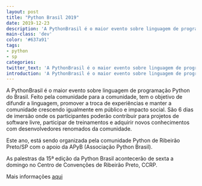 ```yaml
---
layout: post
title: "Python Brasil 2019"
date: 2019-12-23
description: 'A PythonBrasil é o maior evento sobre linguagem de programação Python do Brasil.'
main-class: 'dev'
color: '#637a91'
tags:
- python
- sp
categories:
twitter_text: 'A PythonBrasil é o maior evento sobre linguagem de programação Python do Brasil.'
introduction: 'A PythonBrasil é o maior evento sobre linguagem de programação Python do Brasil.'
---
```


A PythonBrasil é o maior evento sobre linguagem de programação Python do Brasil. Feito pela comunidade para a comunidade, tem o objetivo de difundir a linguagem, promover a troca de experiências e manter a comunidade crescendo igualmente em público e impacto social. São 6 dias de imersão onde os participantes poderão contribuir para projetos de software livre, participar de treinamentos e adquirir novos conhecimentos com desenvolvedores renomados da comunidade.

Este ano, está sendo organizada pela comunidade Python de Ribeirão Preto/SP com o apoio da APyB (Associação Python Brasil).

As palestras da 15ª edição da Python Brasil acontecerão de sexta a domingo no Centro de Convenções de Ribeirão Preto, CCRP.

 Mais informações [aqui](https://2019.pythonbrasil.org.br/)
